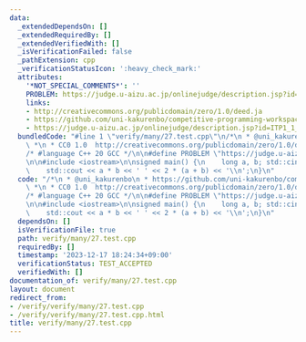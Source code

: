 ```yaml
---
data:
  _extendedDependsOn: []
  _extendedRequiredBy: []
  _extendedVerifiedWith: []
  _isVerificationFailed: false
  _pathExtension: cpp
  _verificationStatusIcon: ':heavy_check_mark:'
  attributes:
    '*NOT_SPECIAL_COMMENTS*': ''
    PROBLEM: https://judge.u-aizu.ac.jp/onlinejudge/description.jsp?id=ITP1_1_C
    links:
    - http://creativecommons.org/publicdomain/zero/1.0/deed.ja
    - https://github.com/uni-kakurenbo/competitive-programming-workspace
    - https://judge.u-aizu.ac.jp/onlinejudge/description.jsp?id=ITP1_1_C
  bundledCode: "#line 1 \"verify/many/27.test.cpp\"\n/*\n * @uni_kakurenbo\n * https://github.com/uni-kakurenbo/competitive-programming-workspace\n\
    \ *\n * CC0 1.0  http://creativecommons.org/publicdomain/zero/1.0/deed.ja\n */\n\
    /* #language C++ 20 GCC */\n\n#define PROBLEM \"https://judge.u-aizu.ac.jp/onlinejudge/description.jsp?id=ITP1_1_C\"\
    \n\n#include <iostream>\n\nsigned main() {\n    long a, b; std::cin >> a >> b;\n\
    \    std::cout << a * b << ' ' << 2 * (a + b) << '\\n';\n}\n"
  code: "/*\n * @uni_kakurenbo\n * https://github.com/uni-kakurenbo/competitive-programming-workspace\n\
    \ *\n * CC0 1.0  http://creativecommons.org/publicdomain/zero/1.0/deed.ja\n */\n\
    /* #language C++ 20 GCC */\n\n#define PROBLEM \"https://judge.u-aizu.ac.jp/onlinejudge/description.jsp?id=ITP1_1_C\"\
    \n\n#include <iostream>\n\nsigned main() {\n    long a, b; std::cin >> a >> b;\n\
    \    std::cout << a * b << ' ' << 2 * (a + b) << '\\n';\n}\n"
  dependsOn: []
  isVerificationFile: true
  path: verify/many/27.test.cpp
  requiredBy: []
  timestamp: '2023-12-17 18:24:34+09:00'
  verificationStatus: TEST_ACCEPTED
  verifiedWith: []
documentation_of: verify/many/27.test.cpp
layout: document
redirect_from:
- /verify/verify/many/27.test.cpp
- /verify/verify/many/27.test.cpp.html
title: verify/many/27.test.cpp
---
```

